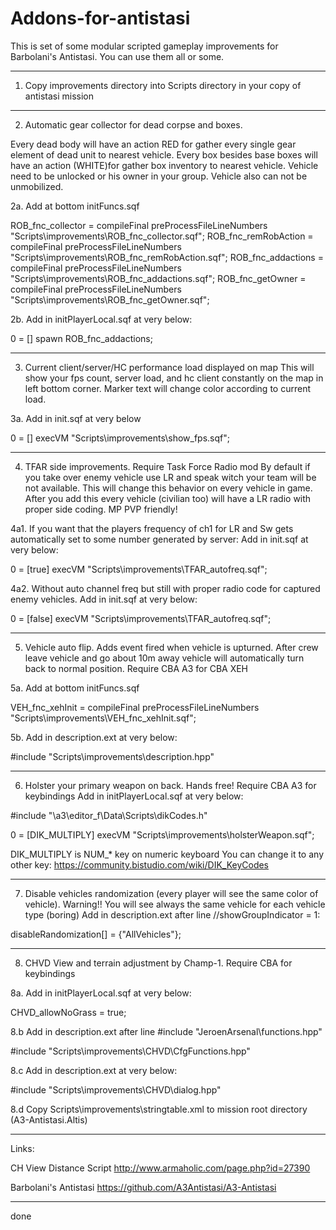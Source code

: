 # Addons-for-antistasi

This is set of some modular scripted gameplay improvements for Barbolani's Antistasi.
You can use them all or some.

***************************************************************************************

1.  Copy improvements directory into Scripts directory in your copy of antistasi mission

***************************************************************************************

2.  Automatic gear collector for dead corpse and boxes.

Every dead body will have an action RED for gather every single gear element of dead unit to nearest vehicle.
Every box besides base boxes will have an action (WHITE)for gather box inventory to nearest vehicle.
Vehicle need to be unlocked or his owner in your group. Vehicle also can not be unmobilized.

2a. Add at bottom initFuncs.sqf

ROB_fnc_collector = compileFinal preProcessFileLineNumbers "Scripts\improvements\ROB_fnc_collector.sqf";
ROB_fnc_remRobAction = compileFinal preProcessFileLineNumbers "Scripts\improvements\ROB_fnc_remRobAction.sqf";
ROB_fnc_addactions = compileFinal preProcessFileLineNumbers "Scripts\improvements\ROB_fnc_addactions.sqf";
ROB_fnc_getOwner = compileFinal preProcessFileLineNumbers "Scripts\improvements\ROB_fnc_getOwner.sqf";

 
2b. Add in initPlayerLocal.sqf at very below:

0 = [] spawn ROB_fnc_addactions;

***************************************************************************************

3. Current client/server/HC performance load displayed on map
This will show your fps count, server load, and hc client constantly on the map in left bottom corner.
Marker text will change color according to current load.

3a. Add in init.sqf at very below

0 = [] execVM "Scripts\improvements\show_fps.sqf";

***************************************************************************************

4. TFAR side improvements. Require Task Force Radio mod
By default if you take over enemy vehicle use LR and speak witch your team will be not available.
This will change this behavior on every vehicle in game.
After you add this every vehicle (civilian too) will have a LR radio with proper side coding. MP PVP friendly!


4a1. If you want that the players frequency of ch1 for LR and Sw gets automatically set to some number generated by server:
Add in init.sqf at very below:

0 = [true] execVM "Scripts\improvements\TFAR_autofreq.sqf";


4a2. Without auto channel freq but still with proper radio code for captured enemy vehicles.
Add in init.sqf at very below:

0 = [false] execVM "Scripts\improvements\TFAR_autofreq.sqf";

***************************************************************************************

5. Vehicle auto flip. Adds event fired when vehicle is upturned.
After crew leave vehicle and go about 10m away vehicle will automatically turn back to normal position.
Require CBA A3 for CBA XEH

5a. Add at bottom initFuncs.sqf

VEH_fnc_xehInit = compileFinal preProcessFileLineNumbers "Scripts\improvements\VEH_fnc_xehInit.sqf";

5b. Add in description.ext at very below:

#include "Scripts\improvements\description.hpp"

***************************************************************************************
6. Holster your primary weapon on back. Hands free!
Require CBA A3 for keybindings
Add in initPlayerLocal.sqf at very below:

#include "\a3\editor_f\Data\Scripts\dikCodes.h"

0 = [DIK_MULTIPLY] execVM "Scripts\improvements\holsterWeapon.sqf";

DIK_MULTIPLY is NUM_* key on numeric keyboard
You can change it to any other key: https://community.bistudio.com/wiki/DIK_KeyCodes

***************************************************************************************

7. Disable vehicles randomization (every player will see the same color of vehicle).
Warning!! You will see always the same vehicle for each vehicle type (boring)
Add in description.ext after line //showGroupIndicator = 1:

disableRandomization[] = {"AllVehicles"};

***************************************************************************************

8. CHVD View and terrain adjustment by Champ-1.
Require CBA for keybindings

8a. Add in initPlayerLocal.sqf at very below:

CHVD_allowNoGrass = true;


8.b Add in description.ext after line #include "JeroenArsenal\functions.hpp"

#include "Scripts\improvements\CHVD\CfgFunctions.hpp"

8.c Add in description.ext at very below:

#include "Scripts\improvements\CHVD\dialog.hpp"

8.d Copy Scripts\improvements\stringtable.xml to mission root directory (A3-Antistasi.Altis)

***************************************************************************************

Links:

CH View Distance Script http://www.armaholic.com/page.php?id=27390

Barbolani's Antistasi https://github.com/A3Antistasi/A3-Antistasi

***************************************************************************************
done
